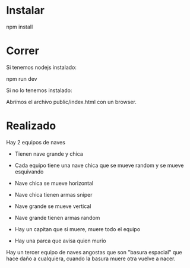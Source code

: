 Instalar
========

npm install

Correr
======

Si tenemos nodejs instalado:

npm run dev

Si no lo tenemos instalado:

Abrímos el archivo public/index.html con un browser.

Realizado
======

Hay 2 equipos de naves

- Tienen nave grande y chica
- Cada equipo tiene una nave chica que se mueve random y se mueve esquivando

- Nave chica se mueve horizontal
- Nave chica tienen armas sniper

- Nave grande se mueve vertical
- Nave grande tienen armas random

- Hay un capitan que si muere, muere todo el equipo
- Hay una parca que avisa quien murio

Hay un tercer equipo de naves angostas que son "basura espacial" que hace daño a cualquiera, cuando la basura muere otra vuelve a nacer.